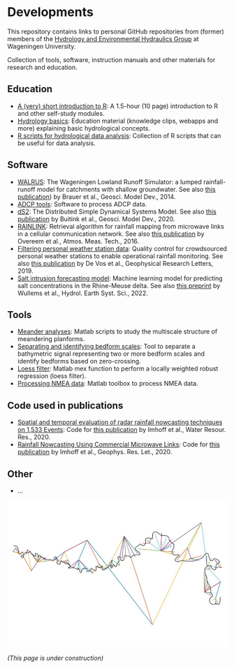 # Developments
This repository contains links to personal GitHub repositories from (former) members of the [Hydrology and Environmental Hydraulics Group](https://www.wur.nl/en/research-results/chair-groups/environmental-sciences/hydrology-and-environmental-hydraulics-group.htm) at Wageningen University. 

Collection of tools, software, instruction manuals and other materials for research and education.

## Education
- [A (very) short introduction to R](https://github.com/ClaudiaBrauer/A-very-short-introduction-to-R): A 1.5-hour (10 page) introduction to R and other self-study modules.
- [Hydrology basics](https://github.com/ClaudiaBrauer/Hydrology-Basics): Education material (knowledge clips, webapps and more) explaining basic hydrological concepts.
- [R scripts for hydrological data analysis](https://github.com/soil-water-atmosphere/notebooks/tree/master/R_for_hydrology): Collection of R scripts that can be useful for data analysis.

## Software 
- [WALRUS](https://github.com/ClaudiaBrauer/WALRUS): The Wageningen Lowland Runoff Simulator: a lumped rainfall-runoff model for catchments with shallow groundwater. See also [this publication](www.geosci-model-dev.net/7/2313/2014/gmd-7-2313-2014.pdf)) by Brauer et al., Geosci. Model Dev., 2014.
- [ADCP tools](https://github.com/bartverm/adcptools): Software to process ADCP data.
- [dS2](https://github.com/JoostBuitink/dS2): The Distributed Simple Dynamical Systems Model. See also [this publication](www.geosci-model-dev.net/7/2313/2014/gmd-7-2313-2014.pdf) by Buitink et al., Geosci. Model Dev., 2020.
- [RAINLINK](https://github.com/overeem11/RAINLINK): Retrieval algorithm for rainfall mapping from microwave links in a cellular communication network. See also [this publication](https://amt.copernicus.org/articles/9/2425/2016/) by Overeem et al., Atmos. Meas. Tech., 2016.
- [Filtering personal weather station data](https://github.com/LottedeVos/PWSQC): Quality control for crowdsourced personal weather stations to enable operational rainfall monitoring. See also [this publication](https://agupubs.onlinelibrary.wiley.com/doi/10.1029/2019GL083731) by De Vos et al., Geophysical Research Letters, 2019.
- [Salt intrusion forecasting model](https://github.com/BasWullems/salt_intrusion_lstm): Machine learning model for predicting salt concentrations in the Rhine-Meuse delta. See also [this preprint](https://egusphere.copernicus.org/preprints/2023/egusphere-2023-217/egusphere-2023-217.pdf) by Wullems et al., Hydrol. Earth Syst. Sci., 2022.

## Tools
- [Meander analyses](https://github.com/bartverm/meanderscribe): Matlab scripts to study the multiscale structure of meandering planforms.
- [Separating and identifying bedform scales](https://github.com/j-zomer/BedformSeparation_Identification): Tool to separate a bathymetric signal representing two or more bedform scales and identify bedforms based on zero-crossing.
- [Loess filter](https://github.com/bartverm/loess): Matlab mex function to perform a locally weighted robust regression (loess filter).
- [Processing NMEA data](https://github.com/bartverm/nmea-toolbox): Matlab toolbox to process NMEA data.

## Code used in publications 
- [Spatial and temporal evaluation of radar rainfall nowcasting techniques on 1,533 Events](https://github.com/RubenImhoff/Large_Sample_Nowcasting_Evaluation): Code for [this publication](https://agupubs.onlinelibrary.wiley.com/doi/10.1029/2019WR026723) by Imhoff et al., Water Resour. Res., 2020.
- [Rainfall Nowcasting Using Commercial Microwave Links](https://github.com/RubenImhoff/CML_Nowcasting): Code for [this publication](https://agupubs.onlinelibrary.wiley.com/doi/10.1029/2020GL089365) by Imhoff et al., Geophys. Res. Let., 2020.


## Other
- ...

![Meander analyses](https://github.com/bartverm/meanderscribe/raw/master/mltree.jpg)


*(This page is under construction)*
